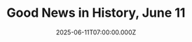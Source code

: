 ---
title: "Good News in History, June 11"
date: 2025-06-11T07:00:00.000Z
category: Human Kindness
externalLink: "https://www.goodnewsnetwork.org/events060611/"
image: ""
excerpt: "126 years ago today, Yasunari Kawabata was born. Winner of the 1968 Nobel Prize in Literature, the novelist is recognized as one of the foremost of his time, with titles such as Snow Country and Thousand Cranes held up in the country as masterpieces. His characters were deeply influenced by his time as a reporter for the Japanese newspaper, […]…"
---